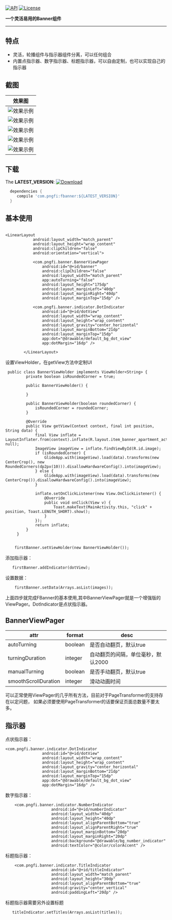 [![API](https://img.shields.io/badge/API-11%2B-blue.svg?style=flat)](https://android-arsenal.com/api?level=11)
[![License](http://img.shields.io/badge/License-Apache%202.0-brightgreen.svg?style=flat)](https://opensource.org/licenses/Apache-2.0)

**一个灵活易用的Banner组件**
****

## 特点
- 灵活，轮播组件与指示器组件分离，可以任何组合
- 内置点指示器、数字指示器、标题指示器，可以自由定制，也可以实现自己的指示器


## 截图
|效果图|
|---|
|![效果示例](https://github.com/pngfi/FBanner/blob/master/art/1.png)|
|![效果示例](https://github.com/pngfi/FBanner/blob/master/art/2.png)|
|![效果示例](https://github.com/pngfi/FBanner/blob/master/art/3.png)|
|![效果示例](https://github.com/pngfi/FBanner/blob/master/art/4.png)|
|![效果示例](https://github.com/pngfi/FBanner/blob/master/art/5.png)|

## 下载
The **LATEST_VERSION**: [![Download](https://api.bintray.com/packages/pngfi/maven/fbanner/images/download.svg)](https://bintray.com/pngfi/maven/fbanner/_latestVersion)
```groovy
  dependencies {
     compile 'com.pngfi:fbanner:${LATEST_VERSION}'
  }
```
## 基本使用
```

<LinearLayout
            android:layout_width="match_parent"
            android:layout_height="wrap_content"
            android:clipChildren="false"
            android:orientation="vertical">

            <com.pngfi.banner.BannerViewPager
                android:id="@+id/banner"
                android:clipChildren="false"
                android:layout_width="match_parent"
                app:autoTurning="false"
                android:layout_height="175dp"
                android:layout_marginLeft="40dp"
                android:layout_marginRight="40dp"
                android:layout_marginTop="15dp" />

            <com.pngfi.banner.indicator.DotIndicator
                android:id="@+id/dotView"
                android:layout_width="wrap_content"
                android:layout_height="wrap_content"
                android:layout_gravity="center_horizontal"
                android:layout_marginBottom="21dp"
                android:layout_marginTop="15dp"
                app:dot="@drawable/default_bg_dot_view"
                app:dotMargin="16dp" />

        </LinearLayout>

```

设置ViewHolder，在getView方法中定制UI
```
 public class BannerViewHolder implements ViewHolder<String> {
         private boolean isRoundedCorner = true;

         public BannerViewHolder() {

         }

         public BannerViewHolder(boolean roundedCorner) {
             isRoundedCorner = roundedCorner;
         }

         @Override
         public View getView(Context context, final int position, String data) {
             final View inflate = LayoutInflater.from(context).inflate(R.layout.item_banner_apartment_activity, null);
             ImageView imageView = inflate.findViewById(R.id.image);
             if (isRoundedCorner) {
                 GlideApp.with(imageView).load(data).transforms(new CenterCrop(), new RoundedCorners(dp2px(10))).disallowHardwareConfig().into(imageView);
             } else {
                 GlideApp.with(imageView).load(data).transforms(new CenterCrop()).disallowHardwareConfig().into(imageView);
             }

             inflate.setOnClickListener(new View.OnClickListener() {
                 @Override
                 public void onClick(View v) {
                     Toast.makeText(MainActivity.this, "click" + position, Toast.LENGTH_SHORT).show();
                 }
             });
             return inflate;
         }
     }


    firstBanner.setViewHolder(new BannerViewHolder());

```
添加指示器：

```
   firstBanner.addIndicator(dotView);
```
设置数据：
```
    firstBanner.setData(Arrays.asList(images));
```
上面四步就完成FBanner的基本使用,其中BannerViewPager就是一个增强版的ViewPager。DotIndicator是点状指示器。

## BannerViewPager
 attr | format | desc
  -------- | ---|---
  autoTurning|boolean|是否自动翻页，默认true
  turningDuration|integer|自动翻页的间隔，单位毫秒，默认2000
  manualTurning|boolean|是否手动翻页，默认true
  smoothScrollDuration|integer|滑动动画时间

 可以正常使用ViewPager的几乎所有方法，目前对于PageTransformer的支持存在以定问题，
 如果必须要使用PageTransformer的话要保证页面总数量不要太多。



## 指示器
点状指示器：
```
<com.pngfi.banner.indicator.DotIndicator
                android:id="@+id/dotView"
                android:layout_width="wrap_content"
                android:layout_height="wrap_content"
                android:layout_gravity="center_horizontal"
                android:layout_marginBottom="21dp"
                android:layout_marginTop="15dp"
                app:dot="@drawable/default_bg_dot_view"
                app:dotMargin="16dp" />

```
数字指示器：
```
    <com.pngfi.banner.indicator.NumberIndicator
                    android:id="@+id/numberIndicator"
                    android:layout_width="40dp"
                    android:layout_height="40dp"
                    android:layout_alignParentBottom="true"
                    android:layout_alignParentRight="true"
                    android:layout_marginBottom="20dp"
                    android:layout_marginRight="20dp"
                    android:background="@drawable/bg_number_indicator"
                    android:textColor="@color/colorAccent" />
```
标题指示器：
```
    <com.pngfi.banner.indicator.TitleIndicator
                    android:id="@+id/titleIndicator"
                    android:layout_width="match_parent"
                    android:layout_height="30dp"
                    android:layout_alignParentBottom="true"
                    android:gravity="center_vertical"
                    android:paddingLeft="20dp" />
```
标题指示器需要另外设置标题
```
   titleIndicator.setTitles(Arrays.asList(titles));
```
